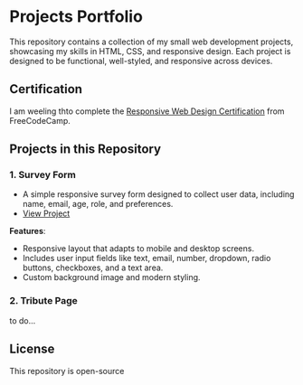 # Projects Portfolio

This repository contains a collection of my small web development projects, showcasing my skills in HTML, CSS, and responsive design. Each project is designed to be functional, well-styled, and responsive across devices.

## Certification

I am weeling thto complete the [Responsive Web Design Certification](https://www.freecodecamp.org/certification/yourusername/responsive-web-design) from FreeCodeCamp. 

## Projects in this Repository

### 1. **Survey Form**
   - A simple responsive survey form designed to collect user data, including name, email, age, role, and preferences.
   - [View Project]([https://github.com/naciri-lab/code-camp-certification/tree/main/project1])

   **Features**:
   - Responsive layout that adapts to mobile and desktop screens.
   - Includes user input fields like text, email, number, dropdown, radio buttons, checkboxes, and a text area.
   - Custom background image and modern styling.

### 2. **Tribute Page**

   to do...









## License

This repository is open-source
